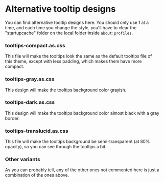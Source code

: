 # Alternative tooltip designs
You can find alternative tooltip designs here. You should only use 1 at a time, and each time you change the style,
you'll have to clear the "startupcache" folder on the local folder inside `about:profiles`.

### tooltips-compact.as.css
This file will make the tooltips look the same as the default tooltips file of this theme, except with less padding, 
which makes them have more compact.

### tooltips-gray.as.css
This design will make the tooltips background color grayish.

### tooltips-dark.as.css
This design will make the tooltips background color almost black with a gray border.

### tooltips-translucid.as.css
This file will make the tooltips background be semi-transparent (at 80% opacity), so you can see through the tooltips a 
bit.

### Other variants
As you can probably tell, any of the other ones not commented here is just a combination of the ones above.
